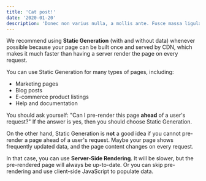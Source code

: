 ```yaml
---
title: 'Cat post!'
date: '2020-01-20'
description: 'Donec non varius nulla, a mollis ante. Fusce massa ligula, efficitur in blandit vitae, commodo non augue. Nulla ut erat varius, vulputate nibh ac, lacinia odio. Nullam pulvinar vulputate turpis, ut malesuada ante pulvinar sed. Sed mollis est sit amet enim consectetur dictum. Cras finibus, nibh ut aliquet sollicitudin'
---
```


We recommend using **Static Generation** (with and without data) whenever possible because your page can be built once and served by CDN, which makes it much faster than having a server render the page on every request.

You can use Static Generation for many types of pages, including:

- Marketing pages
- Blog posts
- E-commerce product listings
- Help and documentation

You should ask yourself: "Can I pre-render this page **ahead** of a user's request?" If the answer is yes, then you should choose Static Generation.

On the other hand, Static Generation is **not** a good idea if you cannot pre-render a page ahead of a user's request. Maybe your page shows frequently updated data, and the page content changes on every request.

In that case, you can use **Server-Side Rendering**. It will be slower, but the pre-rendered page will always be up-to-date. Or you can skip pre-rendering and use client-side JavaScript to populate data.